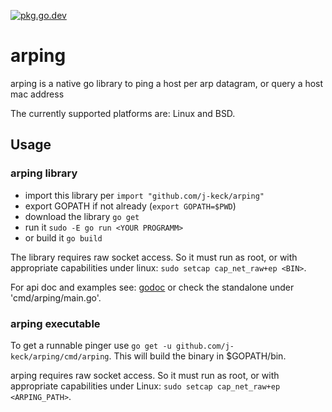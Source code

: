 [![pkg.go.dev](https://godoc.org/github.com/j-keck/arping?status.svg)](https://pkg.go.dev/github.com/j-keck/arping)

# arping
  
arping is a native go library to ping a host per arp datagram, or query a host mac address 

The currently supported platforms are: Linux and BSD.
   

## Usage
### arping library

* import this library per `import "github.com/j-keck/arping"`
* export GOPATH if not already (`export GOPATH=$PWD`)
* download the library `go get`
* run it `sudo -E go run <YOUR PROGRAMM>` 
* or build it `go build`


The library requires raw socket access. So it must run as root, or with appropriate capabilities under linux: `sudo setcap cap_net_raw+ep <BIN>`.

For api doc and examples see: [godoc](http://godoc.org/github.com/j-keck/arping) or check the standalone under 'cmd/arping/main.go'.


    
### arping executable
   
To get a runnable pinger use `go get -u github.com/j-keck/arping/cmd/arping`. This will build the binary in $GOPATH/bin.

arping requires raw socket access. So it must run as root, or with appropriate capabilities under Linux: `sudo setcap cap_net_raw+ep <ARPING_PATH>`.

